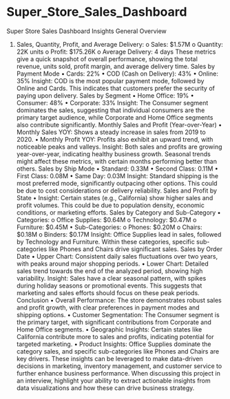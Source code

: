# Super_Store_Sales_Dashboard
Super Store Sales Dashboard Insights
General Overview
1.	Sales, Quantity, Profit, and Average Delivery:
o	Sales: $1.57M
o	Quantity: 22K units
o	Profit: $175.26K
o	Average Delivery: 4 days
These metrics give a quick snapshot of overall performance, showing the total revenue, units sold, profit margin, and average delivery time.
Sales by Payment Mode
•	Cards: 22%
•	COD (Cash on Delivery): 43%
•	Online: 35%
Insight: COD is the most popular payment mode, followed by Online and Cards. This indicates that customers prefer the security of paying upon delivery.
Sales by Segment
•	Home Office: 19%
•	Consumer: 48%
•	Corporate: 33%
Insight: The Consumer segment dominates the sales, suggesting that individual consumers are the primary target audience, while Corporate and Home Office segments also contribute significantly.
Monthly Sales and Profit (Year-over-Year)
•	Monthly Sales YOY: Shows a steady increase in sales from 2019 to 2020.
•	Monthly Profit YOY: Profits also exhibit an upward trend, with noticeable peaks and valleys.
Insight: Both sales and profits are growing year-over-year, indicating healthy business growth. Seasonal trends might affect these metrics, with certain months performing better than others.
Sales by Ship Mode
•	Standard: 0.33M
•	Second Class: 0.11M
•	First Class: 0.08M
•	Same Day: 0.03M
Insight: Standard shipping is the most preferred mode, significantly outpacing other options. This could be due to cost considerations or delivery reliability.
Sales and Profit by State
•	Insight: Certain states (e.g., California) show higher sales and profit volumes. This could be due to population density, economic conditions, or marketing efforts.
Sales by Category and Sub-Category
•	Categories:
o	Office Supplies: $0.64M
o	Technology: $0.47M
o	Furniture: $0.45M
•	Sub-Categories:
o	Phones: $0.20M
o	Chairs: $0.18M
o	Binders: $0.17M
Insight: Office Supplies lead in sales, followed by Technology and Furniture. Within these categories, specific sub-categories like Phones and Chairs drive significant sales.
Sales by Order Date
•	Upper Chart: Consistent daily sales fluctuations over two years, with peaks around major shopping periods.
•	Lower Chart: Detailed sales trend towards the end of the analyzed period, showing high variability.
Insight: Sales have a clear seasonal pattern, with spikes during holiday seasons or promotional events. This suggests that marketing and sales efforts should focus on these peak periods.
Conclusion
•	Overall Performance: The store demonstrates robust sales and profit growth, with clear preferences in payment modes and shipping options.
•	Customer Segmentation: The Consumer segment is the primary target, with significant contributions from Corporate and Home Office segments.
•	Geographic Insights: Certain states like California contribute more to sales and profits, indicating potential for targeted marketing.
•	Product Insights: Office Supplies dominate the category sales, and specific sub-categories like Phones and Chairs are key drivers.
These insights can be leveraged to make data-driven decisions in marketing, inventory management, and customer service to further enhance business performance. When discussing this project in an interview, highlight your ability to extract actionable insights from data visualizations and how these can drive business strategy.
